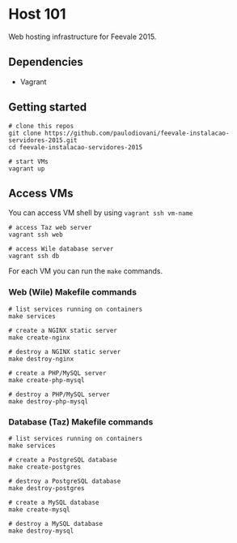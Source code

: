 # Host 101

Web hosting infrastructure for Feevale 2015.

## Dependencies

- Vagrant

## Getting started

```console
# clone this repos
git clone https://github.com/paulodiovani/feevale-instalacao-servidores-2015.git
cd feevale-instalacao-servidores-2015

# start VMs
vagrant up
```


## Access VMs

You can access VM shell by using `vagrant ssh vm-name`

```console
# access Taz web server
vagrant ssh web

# access Wile database server
vagrant ssh db
```

For each VM you can run the `make` commands.
### Web (Wile) Makefile commands

```console
# list services running on containers
make services

# create a NGINX static server
make create-nginx

# destroy a NGINX static server
make destroy-nginx

# create a PHP/MySQL server
make create-php-mysql

# destroy a PHP/MySQL server
make destroy-php-mysql
```

### Database (Taz) Makefile commands

```console
# list services running on containers
make services

# create a PostgreSQL database
make create-postgres

# destroy a PostgreSQL database
make destroy-postgres

# create a MySQL database
make create-mysql

# destroy a MySQL database
make destroy-mysql
```


